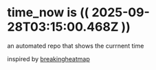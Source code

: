 # time_now is (( 2025-09-28T03:15:00.468Z ))

an automated repo that shows the currnent time

inspired by [breakingheatmap](https://github.com/breakingheatmap/breakingheatmap)